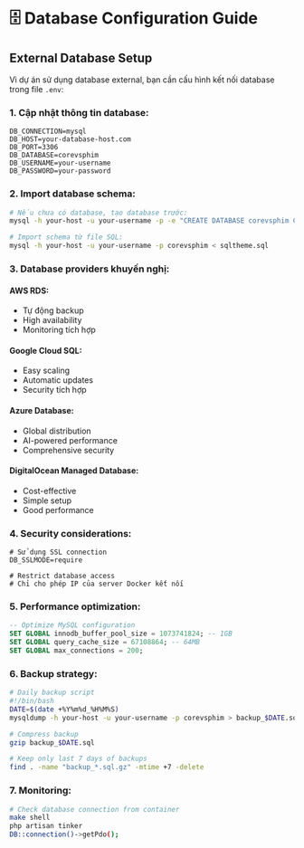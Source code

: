 # 🗄️ Database Configuration Guide

## External Database Setup

Vì dự án sử dụng database external, bạn cần cấu hình kết nối database trong file `.env`:

### 1. Cập nhật thông tin database:
```env
DB_CONNECTION=mysql
DB_HOST=your-database-host.com
DB_PORT=3306
DB_DATABASE=corevsphim
DB_USERNAME=your-username
DB_PASSWORD=your-password
```

### 2. Import database schema:
```bash
# Nếu chưa có database, tạo database trước:
mysql -h your-host -u your-username -p -e "CREATE DATABASE corevsphim CHARACTER SET utf8mb4 COLLATE utf8mb4_unicode_ci;"

# Import schema từ file SQL:
mysql -h your-host -u your-username -p corevsphim < sqltheme.sql
```

### 3. Database providers khuyến nghị:

#### AWS RDS:
- Tự động backup
- High availability
- Monitoring tích hợp

#### Google Cloud SQL:
- Easy scaling
- Automatic updates
- Security tích hợp

#### Azure Database:
- Global distribution
- AI-powered performance
- Comprehensive security

#### DigitalOcean Managed Database:
- Cost-effective
- Simple setup
- Good performance

### 4. Security considerations:

```env
# Sử dụng SSL connection
DB_SSLMODE=require

# Restrict database access
# Chỉ cho phép IP của server Docker kết nối
```

### 5. Performance optimization:

```sql
-- Optimize MySQL configuration
SET GLOBAL innodb_buffer_pool_size = 1073741824; -- 1GB
SET GLOBAL query_cache_size = 67108864; -- 64MB
SET GLOBAL max_connections = 200;
```

### 6. Backup strategy:

```bash
# Daily backup script
#!/bin/bash
DATE=$(date +%Y%m%d_%H%M%S)
mysqldump -h your-host -u your-username -p corevsphim > backup_$DATE.sql

# Compress backup
gzip backup_$DATE.sql

# Keep only last 7 days of backups
find . -name "backup_*.sql.gz" -mtime +7 -delete
```

### 7. Monitoring:

```bash
# Check database connection from container
make shell
php artisan tinker
DB::connection()->getPdo();
```
